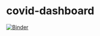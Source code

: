 # covid-dashboard
[![Binder](https://mybinder.org/badge_logo.svg)](https://mybinder.org/v2/gh/AbuKamaal/covid-dashboard/HEAD?urlpath=%2Fvoila%2Frender%2FDashboard.ipynb)
